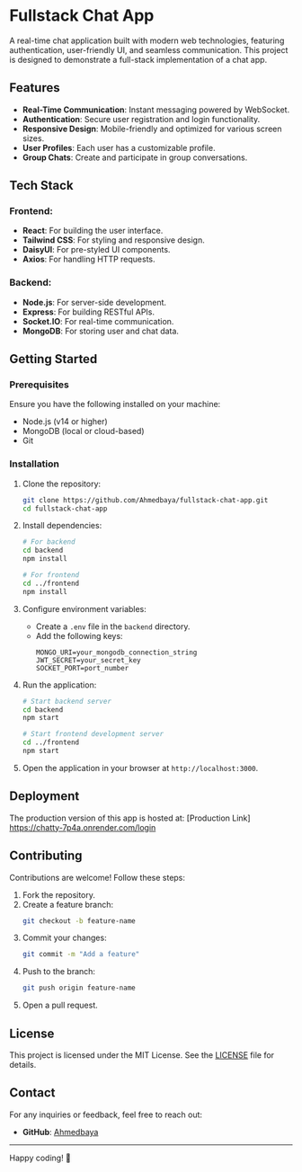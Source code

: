 # Fullstack Chat App

A real-time chat application built with modern web technologies, featuring authentication, user-friendly UI, and seamless communication. This project is designed to demonstrate a full-stack implementation of a chat app.

## Features

- **Real-Time Communication**: Instant messaging powered by WebSocket.
- **Authentication**: Secure user registration and login functionality.
- **Responsive Design**: Mobile-friendly and optimized for various screen sizes.
- **User Profiles**: Each user has a customizable profile.
- **Group Chats**: Create and participate in group conversations.

## Tech Stack

### Frontend:
- **React**: For building the user interface.
- **Tailwind CSS**: For styling and responsive design.
- **DaisyUI**: For pre-styled UI components.
- **Axios**: For handling HTTP requests.

### Backend:
- **Node.js**: For server-side development.
- **Express**: For building RESTful APIs.
- **Socket.IO**: For real-time communication.
- **MongoDB**: For storing user and chat data.

## Getting Started

### Prerequisites

Ensure you have the following installed on your machine:
- Node.js (v14 or higher)
- MongoDB (local or cloud-based)
- Git

### Installation

1. Clone the repository:
   ```bash
   git clone https://github.com/Ahmedbaya/fullstack-chat-app.git
   cd fullstack-chat-app
   ```

2. Install dependencies:
   ```bash
   # For backend
   cd backend
   npm install

   # For frontend
   cd ../frontend
   npm install
   ```

3. Configure environment variables:
   - Create a `.env` file in the `backend` directory.
   - Add the following keys:
     ```env
     MONGO_URI=your_mongodb_connection_string
     JWT_SECRET=your_secret_key
     SOCKET_PORT=port_number
     ```

4. Run the application:
   ```bash
   # Start backend server
   cd backend
   npm start

   # Start frontend development server
   cd ../frontend
   npm start
   ```

5. Open the application in your browser at `http://localhost:3000`.

## Deployment

The production version of this app is hosted at:
[Production Link] https://chatty-7p4a.onrender.com/login

## Contributing

Contributions are welcome! Follow these steps:

1. Fork the repository.
2. Create a feature branch:
   ```bash
   git checkout -b feature-name
   ```
3. Commit your changes:
   ```bash
   git commit -m "Add a feature"
   ```
4. Push to the branch:
   ```bash
   git push origin feature-name
   ```
5. Open a pull request.

## License

This project is licensed under the MIT License. See the [LICENSE](LICENSE) file for details.

## Contact

For any inquiries or feedback, feel free to reach out:
- **GitHub**: [Ahmedbaya](https://github.com/Ahmedbaya)

---

Happy coding! 🎉

